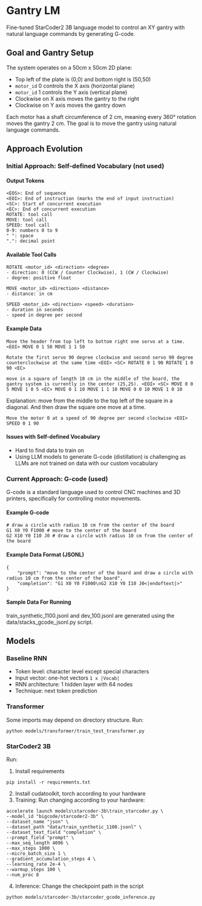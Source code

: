 # Gantry LM

Fine-tuned StarCoder2 3B language model to control an XY gantry with natural language commands by generating G-code.

## Goal and Gantry Setup

The system operates on a 50cm x 50cm 2D plane:
- Top left of the plate is (0,0) and bottom right is (50,50)
- `motor_id` 0 controls the X axis (horizontal plane)
- `motor_id` 1 controls the Y axis (vertical plane)
- Clockwise on X axis moves the gantry to the right
- Clockwise on Y axis moves the gantry down

Each motor has a shaft circumference of 2 cm, meaning every 360° rotation moves the gantry 2 cm. The goal is to move the gantry using natural language commands.

## Approach Evolution

### Initial Approach: Self-defined Vocabulary (not used)

#### Output Tokens
```
<EOS>: End of sequence
<EOI>: End of instruction (marks the end of input instruction)
<SC>: Start of concurrent execution
<EC>: End of concurrent execution
ROTATE: tool call
MOVE: tool call
SPEED: tool call
0-9: numbers 0 to 9
" ": space
".": decimal point
```

#### Available Tool Calls
```
ROTATE <motor_id> <direction> <degree> 
- direction: 0 (CCW / Counter Clockwise), 1 (CW / Clockwise)
- degree: positive float

MOVE <motor_id> <direction> <distance>
- distance: in cm

SPEED <motor_id> <direction> <speed> <duration>
- duration in seconds
- speed in degree per second
```

#### Example Data
```
Move the header from top left to bottom right one servo at a time. <EOI> MOVE 0 1 50 MOVE 1 1 50
```

```
Rotate the first servo 90 degree clockwise and second servo 90 degree counterclockwise at the same time <EOI> <SC> ROTATE 0 1 90 ROTATE 1 0 90 <EC>
```

```
move in a square of length 10 cm in the middle of the board, the gantry system is currently in the center (25,25). <EOI> <SC> MOVE 0 0 5 MOVE 1 0 5 <EC> MOVE 0 1 10 MOVE 1 1 10 MOVE 0 0 10 MOVE 1 0 10
```
Explanation: move from the middle to the top left of the square in a diagonal. And then draw the square one move at a time.

```
Move the motor 0 at a speed of 90 degree per second clockwise <EOI> SPEED 0 1 90
```

#### Issues with Self-defined Vocabulary
- Hard to find data to train on
- Using LLM models to generate G-code (distillation) is challenging as LLMs are not trained on data with our custom vocabulary

### Current Approach: G-code (used)

G-code is a standard language used to control CNC machines and 3D printers, specifically for controlling motor movements.

#### Example G-code
```
# draw a circle with radius 10 cm from the center of the board
G1 X0 Y0 F1000 # move to the center of the board
G2 X10 Y0 I10 J0 # draw a circle with radius 10 cm from the center of the board
```

#### Example Data Format (JSONL)
```
{
    "prompt": "move to the center of the board and draw a circle with radius 10 cm from the center of the board",
    "completion": "G1 X0 Y0 F1000\nG2 X10 Y0 I10 J0<|endoftext|>"
}
```

#### Sample Data For Running
train_synthetic_1100.jsonl and dev_100.jsonl are generated using the data/stacks_gcode_jsonl.py script.

## Models

### Baseline RNN
- Token level: character level except special characters
- Input vector: one-hot vectors `1 x |Vocab|`
- RNN architecture: 1 hidden layer with 64 nodes
- Technique: next token prediction

### Transformer

Some imports may depend on directory structure.
Run:
```
python models/transformer/train_test_transformer.py
```

### StarCoder2 3B

Run:
1. Install requirements
```
pip install -r requirements.txt
```
2. Install cudatoolkit, torch according to your hardware
3. Training: Run changing according to your hardware:
```
accelerate launch models\starcoder-3b\train_starcoder.py \
--model_id "bigcode/starcoder2-3b" \
--dataset_name "json" \
--dataset_path "data/train_synthetic_1100.jsonl" \
--dataset_text_field "completion" \
--prompt_field "prompt" \
--max_seq_length 4096 \
--max_steps 1000 \
--micro_batch_size 1 \
--gradient_accumulation_steps 4 \
--learning_rate 2e-4 \
--warmup_steps 100 \
--num_proc 8

```
4. Inference:
Change the checkpoint path in the script
```
python models/starcoder-3b/starcoder_gcode_inference.py
```
